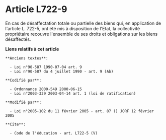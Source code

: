 # Article L722-9

En cas de désaffectation totale ou partielle des biens qui, en application de l'article L. 722-5, ont été mis à disposition
de l'Etat, la collectivité propriétaire recouvre l'ensemble de ses droits et obligations sur les biens désaffectés.

**Liens relatifs à cet article**

	**Anciens textes**:

	  - Loi n°90-587 1990-07-04 art. 9
	  - Loi n°90-587 du 4 juillet 1990 - art. 9 (Ab)

	**Codifié par**:

	  - Ordonnance 2000-549 2000-06-15
	  - Loi n°2003-339 2003-04-14 art. 1 (loi de ratification)

	**Modifié par**:

	  - Loi n°2005-102 du 11 février 2005 - art. 87 () JORF 12 février 2005

	**Cite**:

	  - Code de l'éducation - art. L722-5 (V)
